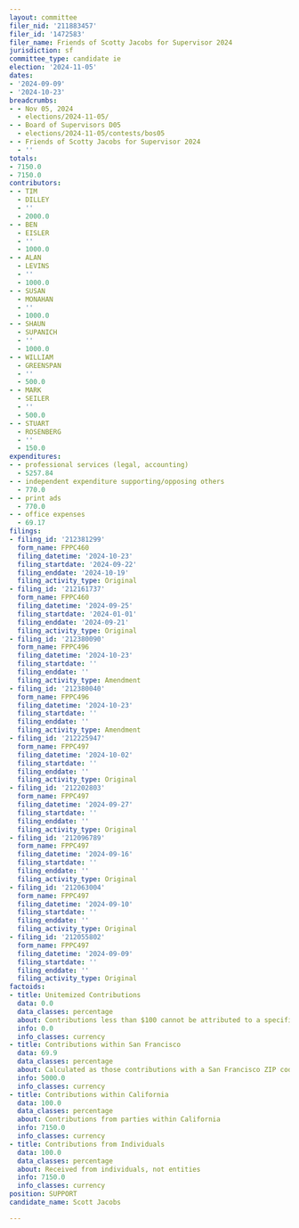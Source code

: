 ```yaml
---
layout: committee
filer_nid: '211883457'
filer_id: '1472583'
filer_name: Friends of Scotty Jacobs for Supervisor 2024
jurisdiction: sf
committee_type: candidate ie
election: '2024-11-05'
dates:
- '2024-09-09'
- '2024-10-23'
breadcrumbs:
- - Nov 05, 2024
  - elections/2024-11-05/
- - Board of Supervisors D05
  - elections/2024-11-05/contests/bos05
- - Friends of Scotty Jacobs for Supervisor 2024
  - ''
totals:
- 7150.0
- 7150.0
contributors:
- - TIM
  - DILLEY
  - ''
  - 2000.0
- - BEN
  - EISLER
  - ''
  - 1000.0
- - ALAN
  - LEVINS
  - ''
  - 1000.0
- - SUSAN
  - MONAHAN
  - ''
  - 1000.0
- - SHAUN
  - SUPANICH
  - ''
  - 1000.0
- - WILLIAM
  - GREENSPAN
  - ''
  - 500.0
- - MARK
  - SEILER
  - ''
  - 500.0
- - STUART
  - ROSENBERG
  - ''
  - 150.0
expenditures:
- - professional services (legal, accounting)
  - 5257.84
- - independent expenditure supporting/opposing others
  - 770.0
- - print ads
  - 770.0
- - office expenses
  - 69.17
filings:
- filing_id: '212381299'
  form_name: FPPC460
  filing_datetime: '2024-10-23'
  filing_startdate: '2024-09-22'
  filing_enddate: '2024-10-19'
  filing_activity_type: Original
- filing_id: '212161737'
  form_name: FPPC460
  filing_datetime: '2024-09-25'
  filing_startdate: '2024-01-01'
  filing_enddate: '2024-09-21'
  filing_activity_type: Original
- filing_id: '212380090'
  form_name: FPPC496
  filing_datetime: '2024-10-23'
  filing_startdate: ''
  filing_enddate: ''
  filing_activity_type: Amendment
- filing_id: '212380040'
  form_name: FPPC496
  filing_datetime: '2024-10-23'
  filing_startdate: ''
  filing_enddate: ''
  filing_activity_type: Amendment
- filing_id: '212225947'
  form_name: FPPC497
  filing_datetime: '2024-10-02'
  filing_startdate: ''
  filing_enddate: ''
  filing_activity_type: Original
- filing_id: '212202803'
  form_name: FPPC497
  filing_datetime: '2024-09-27'
  filing_startdate: ''
  filing_enddate: ''
  filing_activity_type: Original
- filing_id: '212096789'
  form_name: FPPC497
  filing_datetime: '2024-09-16'
  filing_startdate: ''
  filing_enddate: ''
  filing_activity_type: Original
- filing_id: '212063004'
  form_name: FPPC497
  filing_datetime: '2024-09-10'
  filing_startdate: ''
  filing_enddate: ''
  filing_activity_type: Original
- filing_id: '212055802'
  form_name: FPPC497
  filing_datetime: '2024-09-09'
  filing_startdate: ''
  filing_enddate: ''
  filing_activity_type: Original
factoids:
- title: Unitemized Contributions
  data: 0.0
  data_classes: percentage
  about: Contributions less than $100 cannot be attributed to a specific individual
  info: 0.0
  info_classes: currency
- title: Contributions within San Francisco
  data: 69.9
  data_classes: percentage
  about: Calculated as those contributions with a San Francisco ZIP code
  info: 5000.0
  info_classes: currency
- title: Contributions within California
  data: 100.0
  data_classes: percentage
  about: Contributions from parties within California
  info: 7150.0
  info_classes: currency
- title: Contributions from Individuals
  data: 100.0
  data_classes: percentage
  about: Received from individuals, not entities
  info: 7150.0
  info_classes: currency
position: SUPPORT
candidate_name: Scott Jacobs

---
```


